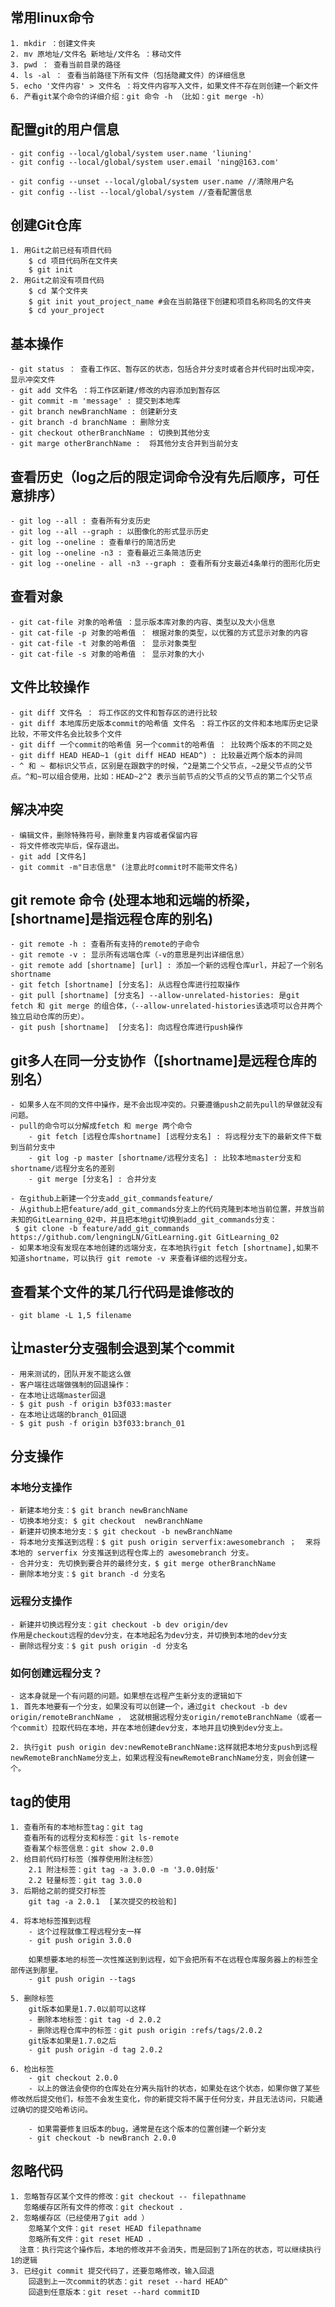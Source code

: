
## 常用linux命令
	1. mkdir ：创建文件夹
	2. mv 原地址/文件名 新地址/文件名 ：移动文件
	3. pwd ： 查看当前目录的路径
	4. ls -al ： 查看当前路径下所有文件（包括隐藏文件）的详细信息
	5. echo '文件内容' > 文件名 ：将文件内容写入文件，如果文件不存在则创建一个新文件
	6. 产看git某个命令的详细介绍：git 命令 -h （比如：git merge -h）

## 配置git的用户信息
	- git config --local/global/system user.name 'liuning'
	- git config --local/global/system user.email 'ning@163.com'

	- git config --unset --local/global/system user.name //清除用户名
	- git config --list --local/global/system //查看配置信息

## 创建Git仓库
	1. 用Git之前已经有项目代码
		$ cd 项目代码所在文件夹
		$ git init
	2. 用Git之前没有项目代码
		$ cd 某个文件夹
		$ git init yout_project_name #会在当前路径下创建和项目名称同名的文件夹
		$ cd your_project


## 基本操作
	- git status ： 查看工作区、暂存区的状态，包括合并分支时或者合并代码时出现冲突，显示冲突文件
	- git add 文件名 ：将工作区新建/修改的内容添加到暂存区
	- git commit -m 'message' : 提交到本地库
	- git branch newBranchName : 创建新分支
	- git branch -d branchName : 删除分支
	- git checkout otherBranchName : 切换到其他分支
	- git marge otherBranchName :  将其他分支合并到当前分支

## 查看历史（log之后的限定词命令没有先后顺序，可任意排序）
	- git log --all : 查看所有分支历史
	- git log --all --graph : 以图像化的形式显示历史
	- git log --oneline : 查看单行的简洁历史
	- git log --oneline -n3 : 查看最近三条简洁历史
	- git log --oneline - all -n3 --graph : 查看所有分支最近4条单行的图形化历史

## 查看对象
	- git cat-file 对象的哈希值 ：显示版本库对象的内容、类型以及大小信息
	- git cat-file -p 对象的哈希值 ： 根据对象的类型，以优雅的方式显示对象的内容
	- git cat-file -t 对象的哈希值 ： 显示对象类型
	- git cat-file -s 对象的哈希值 ： 显示对象的大小

## 文件比较操作
	- git diff 文件名 ： 将工作区的文件和暂存区的进行比较
	- git diff 本地库历史版本commit的哈希值 文件名 ：将工作区的文件和本地库历史记录比较，不带文件名会比较多个文件
	- git diff 一个commit的哈希值 另一个commit的哈希值 ： 比较两个版本的不同之处
	- git diff HEAD HEAD~1 (git diff HEAD HEAD^) : 比较最近两个版本的异同
	- ^ 和 ~ 都标识父节点，区别是在跟数字的时候，^2是第二个父节点，~2是父节点的父节点。^和~可以组合使用，比如：HEAD~2^2 表示当前节点的父节点的父节点的第二个父节点

## 解决冲突
	- 编辑文件，删除特殊符号，删除重复内容或者保留内容
	- 将文件修改完毕后，保存退出。
	- git add [文件名]
	- git commit -m"日志信息" (注意此时commit时不能带文件名)


## git remote 命令 (处理本地和远端的桥梁，[shortname]是指远程仓库的别名)
	- git remote -h : 查看所有支持的remote的子命令
	- git remote -v : 显示所有远端仓库（-v的意思是列出详细信息）
	- git remote add [shortname] [url] : 添加一个新的远程仓库url，并起了一个别名shortname
	- git fetch [shortname] [分支名]: 从远程仓库进行拉取操作
	- git pull [shortname] [分支名] --allow-unrelated-histories: 是git fetch 和 git merge 的组合体，（--allow-unrelated-histories该选项可以合并两个独立启动仓库的历史）。
	- git push [shortname]  [分支名]: 向远程仓库进行push操作
	


## git多人在同一分支协作（[shortname]是远程仓库的别名）
	- 如果多人在不同的文件中操作，是不会出现冲突的。只要遵循push之前先pull的早做就没有问题。
	- pull的命令可以分解成fetch 和 merge 两个命令
		- git fetch [远程仓库shortname] [远程分支名] : 将远程分支下的最新文件下载到当前分支中
		- git log -p master [shortname/远程分支名] : 比较本地master分支和shortname/远程分支名的差别
		- git merge [分支名] : 合并分支

	- 在github上新建一个分支add_git_commandsfeature/
	- 从github上把feature/add_git_commands分支上的代码克隆到本地当前位置，并放当前未知的GitLearning_02中，并且把本地git切换到add_git_commands分支：
	 $ git clone -b feature/add_git_commands https://github.com/lengningLN/GitLearning.git GitLearning_02
	- 如果本地没有发现在本地创建的远端分支，在本地执行git fetch [shortname],如果不知道shortname，可以执行 git remote -v 来查看详细的远程分支。

## 查看某个文件的某几行代码是谁修改的
	- git blame -L 1,5 filename 



## 让master分支强制会退到某个commit
	- 用来测试的，团队开发不能这么做
	- 客户端往远端做强制的回退操作：
	- 在本地让远端master回退
	- $ git push -f origin b3f033:master
	- 在本地让远端的branch_01回退
	- $ git push -f origin b3f033:branch_01

 
## 分支操作
### 本地分支操作
	- 新建本地分支：$ git branch newBranchName
	- 切换本地分支: $ git checkout  newBranchName
	- 新建并切换本地分支：$ git checkout -b newBranchName
	- 将本地分支推送到远程：$ git push origin serverfix:awesomebranch ；  来将本地的 serverfix 分支推送到远程仓库上的 awesomebranch 分支。
	- 合并分支: 先切换到要合并的最终分支，$ git merge otherBranchName
	- 删除本地分支：$ git branch -d 分支名

### 远程分支操作

	- 新建并切换远程分支：git checkout -b dev origin/dev
	作用是checkout远程的dev分支，在本地起名为dev分支，并切换到本地的dev分支
	- 删除远程分支：$ git push origin -d 分支名

### 如何创建远程分支？
	- 这本身就是一个有问题的问题。如果想在远程产生新分支的逻辑如下
	1. 首先本地要有一个分支，如果没有可以创建一个，通过git checkout -b dev origin/remoteBranchName ， 这就根据远程分支origin/remoteBranchName（或者一个commit）拉取代码在本地，并在本地创建dev分支，本地并且切换到dev分支上。

	2. 执行git push origin dev:newRemoteBranchName:这样就把本地分支push到远程newRemoteBranchName分支上，如果远程没有newRemoteBranchName分支，则会创建一个。



## tag的使用
	1. 查看所有的本地标签tag：git tag
	   查看所有的远程分支和标签：git ls-remote
	   查看某个标签信息：git show 2.0.0
	2. 给目前代码打标签（推荐使用附注标签）
		2.1 附注标签：git tag -a 3.0.0 -m '3.0.0封版'
		2.2 轻量标签：git tag 3.0.0
	3. 后期给之前的提交打标签
		git tag -a 2.0.1  [某次提交的校验和]

	4. 将本地标签推到远程
		- 这个过程就像工程远程分支一样
		- git push origin 3.0.0

		如果想要本地的标签一次性推送到到远程，如下会把所有不在远程仓库服务器上的标签全部传送到那里。
		- git push origin --tags

	5. 删除标签
		git版本如果是1.7.0以前可以这样
		- 删除本地标签：git tag -d 2.0.2
		- 删除远程仓库中的标签：git push origin :refs/tags/2.0.2
		git版本如果是1.7.0之后
		- git push origin -d tag 2.0.2

	6. 检出标签
		- git checkout 2.0.0 
		- 以上的做法会使你的仓库处在分离头指针的状态，如果处在这个状态，如果你做了某些修改然后提交他们，标签不会发生变化，你的新提交将不属于任何分支，并且无法访问，只能通过确切的提交哈希访问。

		- 如果需要修复旧版本的bug，通常是在这个版本的位置创建一个新分支
		- git checkout -b newBranch 2.0.0 


## 忽略代码
	1. 忽略暂存区某个文件的修改：git checkout -- filepathname
	   忽略缓存区所有文件的修改：git checkout . 
	2. 忽略缓存区（已经使用了git add ）
		忽略某个文件：git reset HEAD filepathname
		忽略所有文件：git reset HEAD .
	  注意：执行完这个操作后，本地的修改并不会消失，而是回到了1所在的状态，可以继续执行1的逻辑
	3. 已经git commit 提交代码了，还要忽略修改，输入回退
		回退到上一次commit的状态：git reset --hard HEAD^
		回退到任意版本：git reset --hard commitID











